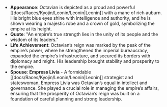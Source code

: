 - **Appearance**: Octavian is depicted as a proud and powerful [[docs/Races/Kyojin/Leonin/Leonin|Leonin]] with a mane of rich auburn. His bright blue eyes shine with intelligence and authority, and he is shown wearing a majestic robe and a crown of gold, symbolizing the empire at its height.
- **Quote**: "An empire’s true strength lies in the unity of its people and the wisdom of its leaders."
- **Life Achievement**: Octavian’s reign was marked by the peak of the empire’s power, where he strengthened the imperial bureaucracy, expanded the empire’s infrastructure, and secured its borders with diplomacy and might. His leadership brought stability and prosperity to the empire.
- **Spouse**: **Empress Livia** - A formidable [[docs/Races/Kyojin/Leonin/Leonin|Leonin]] strategist and stateswoman, Empress Livia was Octavian’s equal in intellect and governance. She played a crucial role in managing the empire’s affairs, ensuring that the prosperity of Octavian’s reign was built on a foundation of careful planning and strong leadership.